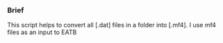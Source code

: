 ### Brief
This script helps to convert all [.dat] files in a folder into [.mf4].
I use mf4 files as an input to EATB
